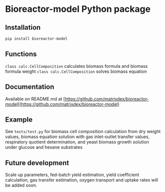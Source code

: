 # Bioreactor-model Python package

## Installation

```bash
pip install bioreactor-model
```

## Functions

`class calc.CellComposition` calculates biomass formula and biomass formula weight
`class calc.CellComposition` solves biomass equation

## Documentation
Available on README.md at [https://github.com/matrixdex/bioreactor-model](https://github.com/matrixdex/bioreactor-model)

## Example
See `tests/test.py` for biomass cell composition calculation from dry weight values, biomass equation solution with gas inlet-outlet transfer values, respiratory quotient determination, and yeast biomass growth solution under glucose and hexane substrates

## Future development

Scale up parameters, fed-batch yield estimation, yield coefficient calculation, gas transfer estimation, oxygen transport and uptake rates will be added soon.